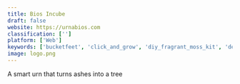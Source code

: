 ```yaml
---
title: Bios Incube
draft: false 
website: https://urnabios.com
classification: ['']
platform: ['Web']
keywords: ['bucketfeet', 'click_and_grow', 'diy_fragrant_moss_kit', 'deathwatch', 'deltasalesapp', 'ecoalternatives', 'ethical_resources', 'eticaly', 'garden_igloo', 'korduene', 'managemart', 'notpla', 'plantui', 'servicetrade', 'shaybazaar', 'society', 'useful', 'useless', 'willing']
image: logo.png
---
```

A smart urn that turns ashes into a tree